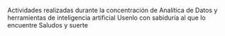 Actividades realizadas durante la concentración de Analítica de Datos y herramientas de inteligencia artificial
Usenlo con sabiduría al que lo encuentre
Saludos y suerte

